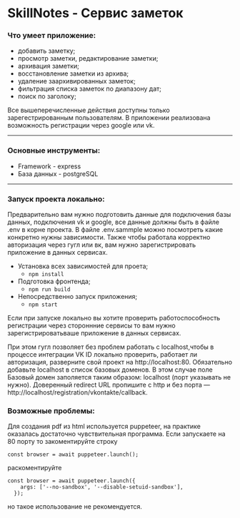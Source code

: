 # SkillNotes - Сервис заметок

### **Что умеет приложение:**

- добавить заметку;
- просмотр заметки, редактирование заметки;
- архивация заметки;
- восстановление заметки из архива;
- удаление заархивированных заметок;
- фильтрация списка заметок по диапазону дат;
- поиск по заголоку;

Все вышеперечисленные действия доступны только зарегестрированным пользователям. В приложении реализована возможность регистрации через google или vk.

---

### **Основные инструменты:**

- Framework - express
- База данных - postgreSQL

---

### **Запуск проекта локально:**

Предварительно вам нужно подготовить данные для подключения базы данных, подключения vk и google, все данные должны быть в файле
.env в корне проекта. В файле .env.sammple можно посмотреть какие конкретно нужны зависимости. Также чтобы работала корректно авторизация через гугл или вк, вам нужно зарегистрировать приложение в данных сервисах.

- Установка всех зависимостей для проета;
  - `npm install`
- Подготовка фронтенда;
  - `npm run build`
- Непосредственно запуск приложения;
  - `npm start`

Если при запуске локально вы хотите проверить работоспособность регистрации через стороннние сервисы то вам нужно зарегистрироватьваше приложение в данных сервисах.

При этом гугл позволяет без проблем работать с localhost,чтобы в процессе интеграции VK ID локально проверить, работает ли авторизация, разверните свой проект на http://localhost:80. Обязательно добавьте localhost в список базовых доменов. В этом случае поле Базовый домен заполяется таким образом: localhost (порт указывать не нужно). Доверенный redirect URL пропишите с http и без порта — http://localhost/registration/vkontakte/callback.

### **Возможные проблемы:**

Для создания pdf из html используется puppeteer, на практике оказалась достаточно чувствительная программа.
Если запускаете на 80 порту то закоментируйте строку

```
const browser = await puppeteer.launch();
```

раскоментируйте

```
const browser = await puppeteer.launch({
    args: ['--no-sandbox', '--disable-setuid-sandbox'],
  });
```

но такое использование не рекомендуется.
